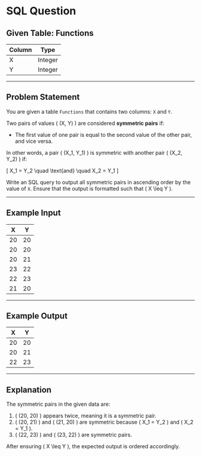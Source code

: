 # SQL Question

## Given Table: Functions

| Column | Type    |
|--------|---------|
| X      | Integer |
| Y      | Integer |

---

## Problem Statement

You are given a table `Functions` that contains two columns: `X` and `Y`.

Two pairs of values \( (X, Y) \) are considered **symmetric pairs** if:

- The first value of one pair is equal to the second value of the other pair, and vice versa.

In other words, a pair \( (X_1, Y_1) \) is symmetric with another pair \( (X_2, Y_2) \) if:

\[
X_1 = Y_2 \quad \text{and} \quad X_2 = Y_1
\]

Write an SQL query to output all symmetric pairs in ascending order by the value of `X`. Ensure that the output is formatted such that \( X \leq Y \).

---

## Example Input

| X  | Y  |
|----|----|
| 20 | 20 |
| 20 | 20 |
| 20 | 21 |
| 23 | 22 |
| 22 | 23 |
| 21 | 20 |

---

## Example Output

| X  | Y  |
|----|----|
| 20 | 20 |
| 20 | 21 |
| 22 | 23 |

---

## Explanation

The symmetric pairs in the given data are:

1. \( (20, 20) \) appears twice, meaning it is a symmetric pair.
2. \( (20, 21) \) and \( (21, 20) \) are symmetric because \( X_1 = Y_2 \) and \( X_2 = Y_1 \).
3. \( (22, 23) \) and \( (23, 22) \) are symmetric pairs.

After ensuring \( X \leq Y \), the expected output is ordered accordingly.
